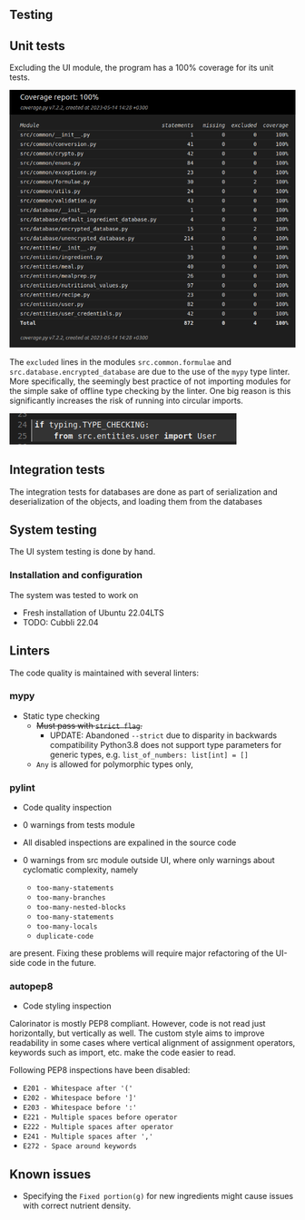 Testing
---

## Unit tests

Excluding the UI module, the program has a 100% coverage for its unit tests.

![](https://raw.githubusercontent.com/MarkusOttela/ot-harjoitustyo/master/Documentation/Attachments/test_coverage.png)

The `excluded` lines in the modules `src.common.formulae` and `src.database.encrypted_database` are due to the use 
of the `mypy` type linter. More specifically, the seemingly best practice of not importing modules for the simple sake 
of offline type checking by the linter. One big reason is this significantly increases the risk of running into circular 
imports. 


![](https://raw.githubusercontent.com/MarkusOttela/ot-harjoitustyo/master/Documentation/Attachments/skipped_lines.png)

## Integration tests

The integration tests for databases are done as part of serialization and deserialization of the objects,
and loading them from the databases

## System testing

The UI system testing is done by hand.

### Installation and configuration

The system was tested to work on 
  * Fresh installation of Ubuntu 22.04LTS
  * TODO: Cubbli 22.04 


## Linters

The code quality is maintained with several linters:

### mypy

* Static type checking 
  * ~~Must pass with `strict flag`.~~ 
    * UPDATE: Abandoned `--strict` due to disparity in backwards compatibility
      Python3.8 does not support type parameters for generic types, e.g. `list_of_numbers: list[int] = []`
  * `Any` is allowed for polymorphic types only,

### pylint

* Code quality inspection

* 0 warnings from tests module
* All disabled inspections are expalined in the source code
* 0 warnings from src module outside UI, where only warnings about cyclomatic complexity, namely
  * `too-many-statements`
  * `too-many-branches`
  * `too-many-nested-blocks`
  * `too-many-statements`
  * `too-many-locals`
  * `duplicate-code`

are present. Fixing these problems will require major refactoring of the UI-side code in the future. 

### autopep8

* Code styling inspection

Calorinator is mostly PEP8 compliant. However, code is not read just horizontally, 
but vertically as well. The custom style aims to improve readability in some cases 
where vertical alignment of assignment operators, keywords such as import, etc. 
make the code easier to read. 

Following PEP8 inspections have been disabled:

* `E201 - Whitespace after '('`
* `E202 - Whitespace before ']'`
* `E203 - Whitespace before ':'`
* `E221 - Multiple spaces before operator`
* `E222 - Multiple spaces after operator`
* `E241 - Multiple spaces after ','`
* `E272 - Space around keywords`


## Known issues

* Specifying the `Fixed portion(g)` for new ingredients might cause issues with correct nutrient density.
